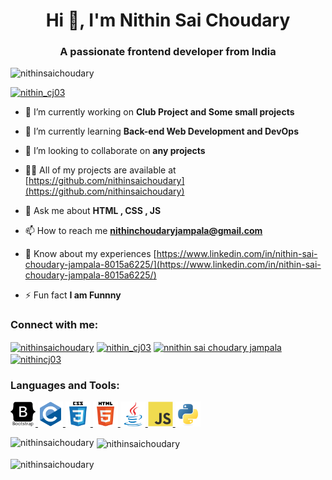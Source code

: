 <h1 align="center">Hi 👋, I'm Nithin Sai Choudary</h1>
<h3 align="center">A passionate frontend developer from India</h3>

<p align="left"> <img src="https://komarev.com/ghpvc/?username=nithinsaichoudary&label=Profile%20views&color=0e75b6&style=flat" alt="nithinsaichoudary" /> </p>

<p align="left"> <a href="https://twitter.com/nithin_cj03" target="blank"><img src="https://img.shields.io/twitter/follow/nithin_cj03?logo=twitter&style=for-the-badge" alt="nithin_cj03" /></a> </p>

- 🔭 I’m currently working on **Club Project and Some small projects**

- 🌱 I’m currently learning **Back-end Web Development and DevOps**

- 👯 I’m looking to collaborate on **any projects**

- 👨‍💻 All of my projects are available at [https://github.com/nithinsaichoudary](https://github.com/nithinsaichoudary)

- 💬 Ask me about **HTML , CSS , JS**

- 📫 How to reach me **nithinchoudaryjampala@gmail.com**

- 📄 Know about my experiences [https://www.linkedin.com/in/nithin-sai-choudary-jampala-8015a6225/](https://www.linkedin.com/in/nithin-sai-choudary-jampala-8015a6225/)

- ⚡ Fun fact **I am Funnny**

<h3 align="left">Connect with me:</h3>
<p align="left">
<a href="https://dev.to/nithinsaichoudary" target="blank"><img align="center" src="https://raw.githubusercontent.com/rahuldkjain/github-profile-readme-generator/master/src/images/icons/Social/devto.svg" alt="nithinsaichoudary" height="30" width="40" /></a>
<a href="https://twitter.com/nithin_cj03" target="blank"><img align="center" src="https://raw.githubusercontent.com/rahuldkjain/github-profile-readme-generator/master/src/images/icons/Social/twitter.svg" alt="nithin_cj03" height="30" width="40" /></a>
<a href="https://linkedin.com/in/nnithin sai choudary jampala" target="blank"><img align="center" src="https://raw.githubusercontent.com/rahuldkjain/github-profile-readme-generator/master/src/images/icons/Social/linked-in-alt.svg" alt="nnithin sai choudary jampala" height="30" width="40" /></a>
<a href="https://instagram.com/nithincj03" target="blank"><img align="center" src="https://raw.githubusercontent.com/rahuldkjain/github-profile-readme-generator/master/src/images/icons/Social/instagram.svg" alt="nithincj03" height="30" width="40" /></a>
</p>

<h3 align="left">Languages and Tools:</h3>
<p align="left"> <a href="https://getbootstrap.com" target="_blank" rel="noreferrer"> <img src="https://raw.githubusercontent.com/devicons/devicon/master/icons/bootstrap/bootstrap-plain-wordmark.svg" alt="bootstrap" width="40" height="40"/> </a> <a href="https://www.cprogramming.com/" target="_blank" rel="noreferrer"> <img src="https://raw.githubusercontent.com/devicons/devicon/master/icons/c/c-original.svg" alt="c" width="40" height="40"/> </a> <a href="https://www.w3schools.com/css/" target="_blank" rel="noreferrer"> <img src="https://raw.githubusercontent.com/devicons/devicon/master/icons/css3/css3-original-wordmark.svg" alt="css3" width="40" height="40"/> </a> <a href="https://www.w3.org/html/" target="_blank" rel="noreferrer"> <img src="https://raw.githubusercontent.com/devicons/devicon/master/icons/html5/html5-original-wordmark.svg" alt="html5" width="40" height="40"/> </a> <a href="https://www.java.com" target="_blank" rel="noreferrer"> <img src="https://raw.githubusercontent.com/devicons/devicon/master/icons/java/java-original.svg" alt="java" width="40" height="40"/> </a> <a href="https://developer.mozilla.org/en-US/docs/Web/JavaScript" target="_blank" rel="noreferrer"> <img src="https://raw.githubusercontent.com/devicons/devicon/master/icons/javascript/javascript-original.svg" alt="javascript" width="40" height="40"/> </a> <a href="https://www.python.org" target="_blank" rel="noreferrer"> <img src="https://raw.githubusercontent.com/devicons/devicon/master/icons/python/python-original.svg" alt="python" width="40" height="40"/> </a> </p>

<p><img align="left" src="https://github-readme-stats.vercel.app/api/top-langs?username=nithinsaichoudary&show_icons=true&locale=en&layout=compact" alt="nithinsaichoudary" /></p>

<p>&nbsp;<img align="center" src="https://github-readme-stats.vercel.app/api?username=nithinsaichoudary&show_icons=true&locale=en" alt="nithinsaichoudary" /></p>

<p><img align="center" src="https://github-readme-streak-stats.herokuapp.com/?user=nithinsaichoudary&" alt="nithinsaichoudary" /></p>
